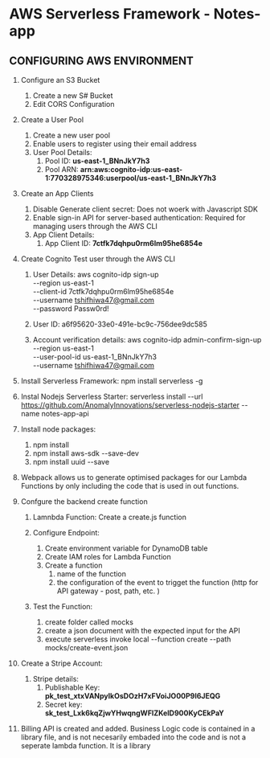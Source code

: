 # AWS Serverless Framework - Notes-app

## CONFIGURING AWS ENVIRONMENT

1. Configure an S3 Bucket
   1. Create a new S# Bucket
   2. Edit CORS Configuration

2. Create a User Pool
   1. Create a new user pool
   2. Enable users to register using their email address
   3. User Pool Details:
      1. Pool ID:  **us-east-1_BNnJkY7h3**
      2. Pool ARN:  **arn:aws:cognito-idp:us-east-1:770328975346:userpool/us-east-1_BNnJkY7h3**

3. Create an App Clients
   1. Disable Generate client secret: Does not woerk with Javascript SDK
   2. Enable sign-in API for server-based authentication: Required for managing users through the AWS CLI
   3. App Client Details:
      1. App Client ID: **7ctfk7dqhpu0rm6lm95he6854e**

4. Create Cognito Test user through the AWS CLI
   1. User Details:
    aws cognito-idp sign-up \
    --region us-east-1 \
    --client-id 7ctfk7dqhpu0rm6lm95he6854e \
    --username tshifhiwa47@gmail.com \
    --password Passw0rd!

   2. User ID: a6f95620-33e0-491e-bc9c-756dee9dc585
   3. Account verification details:
   aws cognito-idp admin-confirm-sign-up \
    --region us-east-1 \
    --user-pool-id us-east-1_BNnJkY7h3\
    --username tshifhiwa47@gmail.com

5. Install Serverless Framework: npm install serverless -g
6. Instal Nodejs Serverless Starter: serverless install --url https://github.com/AnomalyInnovations/serverless-nodejs-starter --name notes-app-api
7. Install node packages:
   1. npm install
   2. npm install aws-sdk --save-dev
   3. npm install uuid --save
8. Webpack allows us to generate optimised packages for our Lambda Functions by only including the code that is used in out functions.
9. Confgure the backend create function
   1.  Lamnbda Function: Create a create.js function
   2.  Configure Endpoint:
       1.  Create environment variable for DynamoDB table
       2.  Create IAM roles for Lambda Function
       3.  Create a function
           1.  name of the function
           2.  the configuration of the event to trigget the function (http for API gateway - post, path, etc. )

      4. Test the Function:
         1. create folder called mocks
         2. create a json document with the expected input for the API
         3. execute serverless invoke local --function create --path mocks/create-event.json

10. Create a Stripe Account:
    1.  Stripe details:
        1.  Publishable Key: **pk_test_xtxVANpylkOsDOzH7xFVoiJO00P9l6JEQG**
        2.  Secret key: **sk_test_Lxk6kqZjwYHwqngWFlZKelD900KyCEkPaY**

11. Billing API is created and added. Business Logic code is contained in a library file, and is not necesarily embaded into the code and is not a seperate lambda function. It is a library